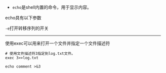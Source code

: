 
* `echo`是shell内置的命令，用于显示内容。

echo具有以下参数

  `-e`打开转移序列的开关	







---------
使用exec可以用来打开一个文件并指定一个文件描述符

```shell
# 使用文件描述符3指定到log.txt文件。
exec 3>>log.txt

echo comment >&3


``` 
